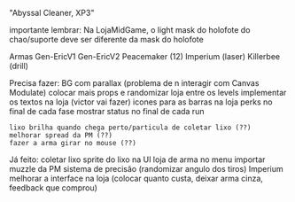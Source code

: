 "Abyssal Cleaner, XP3"

importante lembrar:
	Na LojaMidGame, o light mask do holofote do chao/suporte deve ser diferente da mask do holofote

Armas
	Gen-EricV1
	Gen-EricV2
	Peacemaker    (12)
	Imperium      (laser)
	Killerbee     (drill)

Precisa fazer:
	BG com parallax (problema de n interagir com Canvas Modulate)
	colocar mais props e randomizar
	loja entre os levels
	implementar os textos na loja (victor vai fazer)
	icones para as barras na loja
	perks no final de cada fase
	mostrar status no final de cada run
	
	lixo brilha quando chega perto/particula de coletar lixo (??)
	melhorar spread da PM (??)
	fazer a arma girar no mouse (??)
	

Já feito:
	coletar lixo
	sprite do lixo na UI
	loja de arma no menu
	importar muzzle da PM
	sistema de precisão (randomizar angulo dos tiros)
	Imperium
	melhorar a interface na loja (colocar quanto custa, deixar arma cinza, feedback que comprou)
	
	
